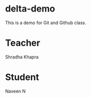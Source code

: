 # delta-demo
This is a demo for Git and Github class.

# Teacher
Shradha Khapra      

# Student
Naveen N